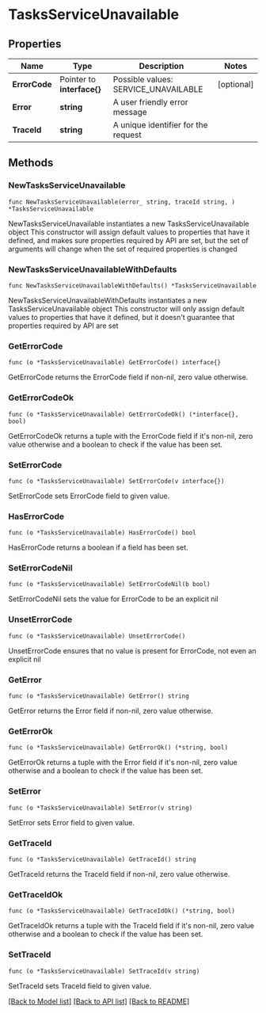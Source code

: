 # TasksServiceUnavailable

## Properties

Name | Type | Description | Notes
------------ | ------------- | ------------- | -------------
**ErrorCode** | Pointer to **interface{}** | Possible values: SERVICE_UNAVAILABLE | [optional] 
**Error** | **string** | A user friendly error message | 
**TraceId** | **string** | A unique identifier for the request | 

## Methods

### NewTasksServiceUnavailable

`func NewTasksServiceUnavailable(error_ string, traceId string, ) *TasksServiceUnavailable`

NewTasksServiceUnavailable instantiates a new TasksServiceUnavailable object
This constructor will assign default values to properties that have it defined,
and makes sure properties required by API are set, but the set of arguments
will change when the set of required properties is changed

### NewTasksServiceUnavailableWithDefaults

`func NewTasksServiceUnavailableWithDefaults() *TasksServiceUnavailable`

NewTasksServiceUnavailableWithDefaults instantiates a new TasksServiceUnavailable object
This constructor will only assign default values to properties that have it defined,
but it doesn't guarantee that properties required by API are set

### GetErrorCode

`func (o *TasksServiceUnavailable) GetErrorCode() interface{}`

GetErrorCode returns the ErrorCode field if non-nil, zero value otherwise.

### GetErrorCodeOk

`func (o *TasksServiceUnavailable) GetErrorCodeOk() (*interface{}, bool)`

GetErrorCodeOk returns a tuple with the ErrorCode field if it's non-nil, zero value otherwise
and a boolean to check if the value has been set.

### SetErrorCode

`func (o *TasksServiceUnavailable) SetErrorCode(v interface{})`

SetErrorCode sets ErrorCode field to given value.

### HasErrorCode

`func (o *TasksServiceUnavailable) HasErrorCode() bool`

HasErrorCode returns a boolean if a field has been set.

### SetErrorCodeNil

`func (o *TasksServiceUnavailable) SetErrorCodeNil(b bool)`

 SetErrorCodeNil sets the value for ErrorCode to be an explicit nil

### UnsetErrorCode
`func (o *TasksServiceUnavailable) UnsetErrorCode()`

UnsetErrorCode ensures that no value is present for ErrorCode, not even an explicit nil
### GetError

`func (o *TasksServiceUnavailable) GetError() string`

GetError returns the Error field if non-nil, zero value otherwise.

### GetErrorOk

`func (o *TasksServiceUnavailable) GetErrorOk() (*string, bool)`

GetErrorOk returns a tuple with the Error field if it's non-nil, zero value otherwise
and a boolean to check if the value has been set.

### SetError

`func (o *TasksServiceUnavailable) SetError(v string)`

SetError sets Error field to given value.


### GetTraceId

`func (o *TasksServiceUnavailable) GetTraceId() string`

GetTraceId returns the TraceId field if non-nil, zero value otherwise.

### GetTraceIdOk

`func (o *TasksServiceUnavailable) GetTraceIdOk() (*string, bool)`

GetTraceIdOk returns a tuple with the TraceId field if it's non-nil, zero value otherwise
and a boolean to check if the value has been set.

### SetTraceId

`func (o *TasksServiceUnavailable) SetTraceId(v string)`

SetTraceId sets TraceId field to given value.



[[Back to Model list]](../README.md#documentation-for-models) [[Back to API list]](../README.md#documentation-for-api-endpoints) [[Back to README]](../README.md)


